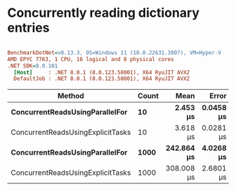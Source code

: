 # Concurrently reading dictionary entries


``` ini

BenchmarkDotNet=v0.13.3, OS=Windows 11 (10.0.22631.3007), VM=Hyper-V
AMD EPYC 7763, 1 CPU, 16 logical and 8 physical cores
.NET SDK=8.0.101
  [Host]     : .NET 8.0.1 (8.0.123.58001), X64 RyuJIT AVX2
  DefaultJob : .NET 8.0.1 (8.0.123.58001), X64 RyuJIT AVX2


```
|                            Method | Count |       Mean |     Error |    StdDev |   Gen0 |   Gen1 | Allocated |
|---------------------------------- |------ |-----------:|----------:|----------:|-------:|-------:|----------:|
|   **ConcurrentReadsUsingParallelFor** |    **10** |   **2.453 μs** | **0.0458 μs** | **0.0406 μs** | **0.1373** |      **-** |    **2.3 KB** |
| ConcurrentReadsUsingExplicitTasks |    10 |   3.618 μs | 0.0281 μs | 0.0263 μs | 0.1144 |      - |   1.88 KB |
|   **ConcurrentReadsUsingParallelFor** |  **1000** | **242.864 μs** | **4.0268 μs** | **3.7667 μs** |      **-** |      **-** |   **4.21 KB** |
| ConcurrentReadsUsingExplicitTasks |  1000 | 308.008 μs | 2.6801 μs | 2.5070 μs | 9.7656 | 1.4648 | 164.37 KB |
